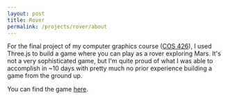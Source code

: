 ```yaml
---
layout: post
title: Rover
permalink: /projects/rover/about
---
```


For the final project of my computer graphics course ([COS 426][cos]), I used
Three.js to build a game where you can play as a rover exploring Mars. It's not
a very sophisticated game, but I'm quite proud of what I was able to accomplish
in ~10 days with pretty much no prior experience building a game from the ground
up.

You can find the game [here][rov].



[cos]: https://www.cs.princeton.edu/courses/archive/spring21/cos426/
[rov]: https://cmhainje.github.io/rover426
